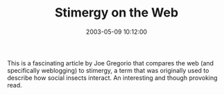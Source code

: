 ﻿---
layout: post
title: "Stimergy on the Web"
comments: false
date: 2003-05-09 10:12:00
categories:
 - Technology
subtext-id: 72505d3e-1f03-4fda-8c7e-d5f47625a085
alias: /blog/Stimergy-on-the-Web.aspx
---


This is a fascinating article by Joe Gregorio that compares the web (and specifically weblogging) to stimergy, a term that was originally used to describe how social insects interact. An interesting and though provoking read. 
